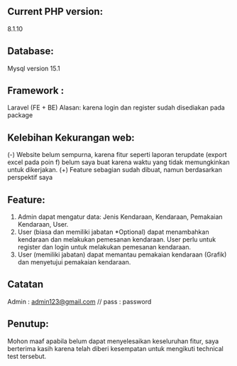 ## Current PHP version:

8.1.10

## Database:

Mysql version 15.1

## Framework :

Laravel (FE + BE)
Alasan: karena login dan register sudah disediakan pada package

## Kelebihan Kekurangan web:

(-) Website belum sempurna, karena fitur seperti laporan terupdate (export excel pada poin f) belum saya buat karena waktu yang tidak memungkinkan untuk dikerjakan.
(+) Feature sebagian sudah dibuat, namun berdasarkan perspektif saya

## Feature:

1. Admin dapat mengatur data: Jenis Kendaraan, Kendaraan, Pemakaian Kendaraan, User.
2. User (biasa dan memiliki jabatan \*Optional) dapat menambahkan kendaraan dan melakukan pemesanan kendaraan. User perlu untuk register dan login untuk melakukan pemesanan kendaraan.
3. User (memiliki jabatan) dapat memantau pemakaian kendaraan (Grafik) dan menyetujui pemakaian kendaraan.

## Catatan

Admin : admin123@gmail.com // pass : password

## Penutup:

Mohon maaf apabila belum dapat menyelesaikan keseluruhan fitur, saya berterima kasih karena telah diberi kesempatan untuk mengikuti technical test tersebut.
